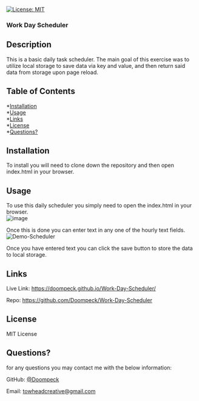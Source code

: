 [![License: MIT](https://img.shields.io/badge/License-MIT-yellow.svg)](https://opensource.org/licenses/MIT)

### Work Day Scheduler

## Description

This is a basic daily task scheduler. The main goal of this exercise was to utilize local storage to save data via key and value, and then return said data from storage upon page reload.

## Table of Contents
  *[Installation](#installation)<br/>
  *[Usage](#usage)<br/>
  *[Links](#links)<br/>
*[License](#license)<br/>
*[Questions?](#questions)<br/>

  ## Installation

To install you will need to clone down the repository and then open index.html in your browser.
  ## Usage

To use this daily scheduler you simply need to open the index.html in your browser.  
![image](https://user-images.githubusercontent.com/104403183/204716428-4c82ec92-8075-46f4-be45-de1a52d2c7ff.png)

Once this is done you can enter text in any one of the hourly text fields.  
![Demo-Scheduler](https://user-images.githubusercontent.com/104403183/204717116-f6383899-fb12-496f-b407-c4c405ad3a15.gif)

Once you have entered text you can click the save button to store the data to local storage.

  ## Links

  Live Link: https://doompeck.github.io/Work-Day-Scheduler/

  Repo: https://github.com/Doompeck/Work-Day-Scheduler

## License

MIT License

## Questions?

for any questions you may contact me with the below information:

GitHub: [@Doompeck](https://github.com/Doompeck)


  Email: towheadcreative@gmail.com
